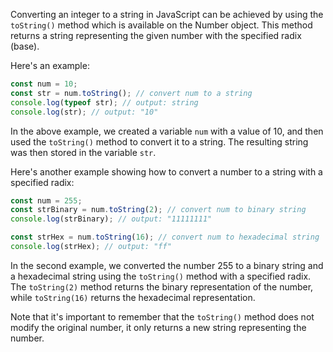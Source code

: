 Converting an integer to a string in JavaScript can be achieved by using the `toString()` method which is available on the Number object. This method returns a string representing the given number with the specified radix (base). 

Here's an example:

```javascript
const num = 10;
const str = num.toString(); // convert num to a string
console.log(typeof str); // output: string
console.log(str); // output: "10"
```

In the above example, we created a variable `num` with a value of 10, and then used the `toString()` method to convert it to a string. The resulting string was then stored in the variable `str`.

Here's another example showing how to convert a number to a string with a specified radix:

```javascript
const num = 255;
const strBinary = num.toString(2); // convert num to binary string
console.log(strBinary); // output: "11111111"

const strHex = num.toString(16); // convert num to hexadecimal string
console.log(strHex); // output: "ff"
```

In the second example, we converted the number 255 to a binary string and a hexadecimal string using the `toString()` method with a specified radix. The `toString(2)` method returns the binary representation of the number, while `toString(16)` returns the hexadecimal representation.

Note that it's important to remember that the `toString()` method does not modify the original number, it only returns a new string representing the number.